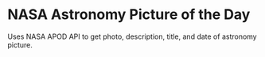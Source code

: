 # NASA Astronomy Picture of the Day

Uses NASA APOD API to get photo, description, title, and date of astronomy picture.
